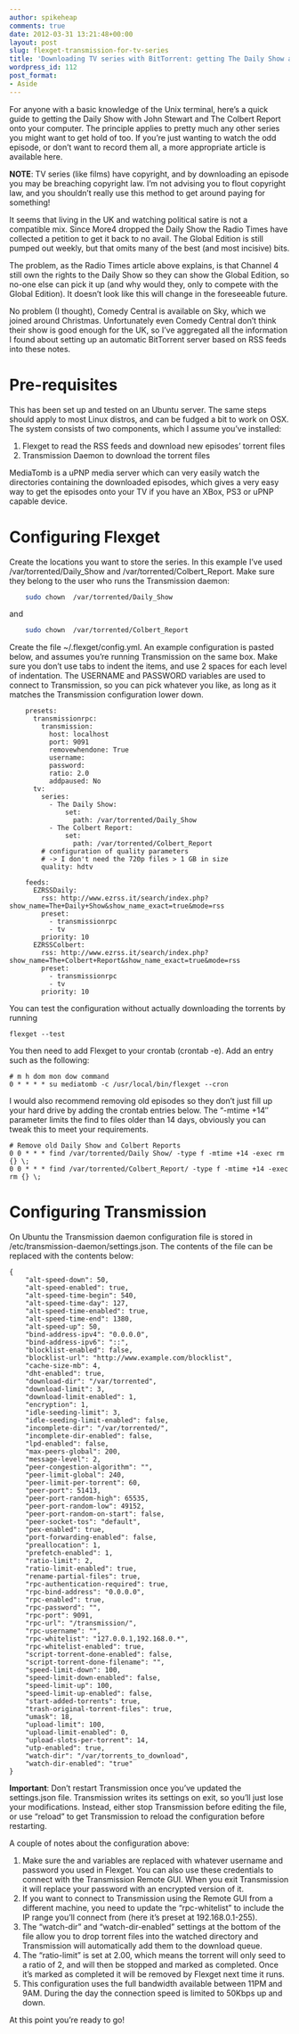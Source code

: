 ```yaml
---
author: spikeheap
comments: true
date: 2012-03-31 13:21:48+00:00
layout: post
slug: flexget-transmission-for-tv-series
title: 'Downloading TV series with BitTorrent: getting The Daily Show and The Colbert Report in the UK'
wordpress_id: 112
post_format:
- Aside
---
```


For anyone with a basic knowledge of the Unix terminal, here’s a quick guide to getting the Daily Show with John Stewart and The Colbert Report onto your computer. The principle applies to pretty much any other series you might want to get hold of too. If you’re just wanting to watch the odd episode, or don’t want to record them all, a more appropriate article is available here.

**NOTE**: TV series (like films) have copyright, and by downloading an episode you may be breaching copyright law. I’m not advising you to flout copyright law, and you shouldn’t really use this method to get around paying for something!
<!-- more -->
It seems that living in the UK and watching political satire is not a compatible mix. Since More4 dropped the Daily Show the Radio Times have collected a petition to get it back to no avail. The Global Edition is still pumped out weekly, but that omits many of the best (and most incisive) bits. 

The problem, as the Radio Times article above explains, is that Channel 4 still own the rights to the Daily Show so they can show the Global Edition, so no-one else can pick it up (and why would they, only to compete with the Global Edition). It doesn’t look like this will change in the foreseeable future.

No problem (I thought), Comedy Central is available on Sky, which we joined around Christmas. Unfortunately even Comedy Central don’t think their show is good enough for the UK, so I’ve aggregated all the information I found about setting up an automatic BitTorrent server based on RSS feeds into these notes.



# Pre-requisites



This has been set up and tested on an Ubuntu server. The same steps should apply to most Linux distros, and can be fudged a bit to work on OSX. The system consists of two components, which I assume you’ve installed:





  1. Flexget to read the RSS feeds and download new episodes’ torrent files
  2. Transmission Daemon to download the torrent files



MediaTomb is a uPNP media server which can very easily watch the directories containing the downloaded episodes, which gives a very easy way to get the episodes onto your TV if you have an XBox, PS3 or uPNP capable device.
 


# Configuring Flexget



Create the locations you want to store the series. In this example I’ve used /var/torrented/Daily_Show and /var/torrented/Colbert_Report. Make sure they belong to the user who runs the Transmission daemon:


```bash    
    sudo chown  /var/torrented/Daily_Show
```

and

```bash  
    sudo chown  /var/torrented/Colbert_Report
```


Create the file ~/.flexget/config.yml. An example configuration is pasted below, and assumes you’re running Transmission on the same box. Make sure you don’t use tabs to indent the items, and use 2 spaces for each level of indentation. The USERNAME and PASSWORD variables are used to connect to Transmission, so you can pick whatever you like, as long as it matches the Transmission configuration lower down.


    
```
    presets:
      transmissionrpc:
        transmission:
          host: localhost
          port: 9091
          removewhendone: True
          username: 
          password: 
          ratio: 2.0
          addpaused: No
      tv:
        series:
          - The Daily Show:
              set:
                path: /var/torrented/Daily_Show
          - The Colbert Report:
              set:
                path: /var/torrented/Colbert_Report
        # configuration of quality parameters
        # -> I don't need the 720p files > 1 GB in size
        quality: hdtv
    
    feeds:
      EZRSSDaily:
        rss: http://www.ezrss.it/search/index.php?show_name=The+Daily+Show&show_name_exact=true&mode=rss
        preset:
          - transmissionrpc
          - tv
        priority: 10
      EZRSSColbert:
        rss: http://www.ezrss.it/search/index.php?show_name=The+Colbert+Report&show_name_exact=true&mode=rss
        preset:
          - transmissionrpc
          - tv
        priority: 10
```   



You can test the configuration without actually downloading the torrents by running


    
    flexget --test



You then need to add Flexget to your crontab (crontab -e). Add an entry such as the following:


    
    
    # m h dom mon dow command
    0 * * * * su mediatomb -c /usr/local/bin/flexget --cron
    



I would also recommend removing old episodes so they don’t just fill up your hard drive by adding the crontab entries below. The “-mtime +14″ parameter limits the find to files older than 14 days, obviously you can tweak this to meet your requirements.

    
    
    # Remove old Daily Show and Colbert Reports
    0 0 * * * find /var/torrented/Daily Show/ -type f -mtime +14 -exec rm {} \;
    0 0 * * * find /var/torrented/Colbert_Report/ -type f -mtime +14 -exec rm {} \;
    


	


# Configuring Transmission



On Ubuntu the Transmission daemon configuration file is stored in /etc/transmission-daemon/settings.json. The contents of the file can be replaced with the contents below:


    
    
    {
        "alt-speed-down": 50, 
        "alt-speed-enabled": true, 
        "alt-speed-time-begin": 540, 
        "alt-speed-time-day": 127, 
        "alt-speed-time-enabled": true, 
        "alt-speed-time-end": 1380, 
        "alt-speed-up": 50, 
        "bind-address-ipv4": "0.0.0.0", 
        "bind-address-ipv6": "::", 
        "blocklist-enabled": false, 
        "blocklist-url": "http://www.example.com/blocklist", 
        "cache-size-mb": 4, 
        "dht-enabled": true, 
        "download-dir": "/var/torrented", 
        "download-limit": 3, 
        "download-limit-enabled": 1, 
        "encryption": 1, 
        "idle-seeding-limit": 3, 
        "idle-seeding-limit-enabled": false, 
        "incomplete-dir": "/var/torrented/", 
        "incomplete-dir-enabled": false, 
        "lpd-enabled": false, 
        "max-peers-global": 200, 
        "message-level": 2, 
        "peer-congestion-algorithm": "", 
        "peer-limit-global": 240, 
        "peer-limit-per-torrent": 60, 
        "peer-port": 51413, 
        "peer-port-random-high": 65535, 
        "peer-port-random-low": 49152, 
        "peer-port-random-on-start": false, 
        "peer-socket-tos": "default", 
        "pex-enabled": true, 
        "port-forwarding-enabled": false, 
        "preallocation": 1, 
        "prefetch-enabled": 1, 
        "ratio-limit": 2, 
        "ratio-limit-enabled": true, 
        "rename-partial-files": true, 
        "rpc-authentication-required": true, 
        "rpc-bind-address": "0.0.0.0", 
        "rpc-enabled": true, 
        "rpc-password": "", 
        "rpc-port": 9091, 
        "rpc-url": "/transmission/", 
        "rpc-username": "", 
        "rpc-whitelist": "127.0.0.1,192.168.0.*", 
        "rpc-whitelist-enabled": true, 
        "script-torrent-done-enabled": false, 
        "script-torrent-done-filename": "",
        "speed-limit-down": 100, 
        "speed-limit-down-enabled": false, 
        "speed-limit-up": 100, 
        "speed-limit-up-enabled": false, 
        "start-added-torrents": true, 
        "trash-original-torrent-files": true, 
        "umask": 18, 
        "upload-limit": 100, 
        "upload-limit-enabled": 0, 
        "upload-slots-per-torrent": 14, 
        "utp-enabled": true, 
        "watch-dir": "/var/torrents_to_download", 
        "watch-dir-enabled": "true"
    }
    


	
	
**Important**: Don’t restart Transmission once you’ve updated the settings.json file. Transmission writes its settings on exit, so you’ll just lose your modifications. Instead, either stop Transmission before editing the file, or use “reload” to get Transmission to reload the configuration before restarting.

A couple of notes about the configuration above:




  1. Make sure the  and  variables are replaced with whatever username and password you used in Flexget. You can also use these credentials to connect with the Transmission Remote GUI. When you exit Transmission it will replace your password with an encrypted version of it.
  2. If you want to connect to Transmission using the Remote GUI from a different machine, you need to update the “rpc-whitelist” to include the IP range you’ll connect from (here it’s preset at 192.168.0.1-255).
  3. The “watch-dir” and “watch-dir-enabled” settings at the bottom of the file allow you to drop torrent files into the watched directory and Transmission will automatically add them to the download queue.
  4. The “ratio-limit” is set at 2.00, which means the torrent will only seed to a ratio of 2, and will then be stopped and marked as completed. Once it’s marked as completed it will be removed by Flexget next time it runs.
  5. This configuration uses the full bandwidth available between 11PM and 9AM. During the day the connection speed is limited to 50Kbps up and down.



At this point you’re ready to go!
